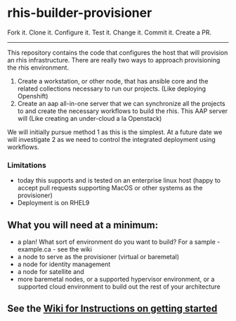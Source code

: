 # rhis-builder-provisioner

Fork it. Clone it. Configure it. Test it. Change it. Commit it. Create a PR.

***

This repository contains the code that configures the host that will provision an rhis infrastructure. 
There are really two ways to approach provisioning the rhis environment. 
1) Create a workstation, or other node, that has ansible core and the related collections necessary to run our projects. (Like deploying Openshift)
2) Create an aap all-in-one server that we can synchronize all the projects to and create the necessary workflows to build the rhis. This AAP server will (Like creating an under-cloud a la Openstack)

We will initially pursue method 1 as this is the simplest. At a future date we will investigate 2 as we need to control the integrated deployment using workflows.

### Limitations
- today this supports and is tested on an enterprise linux host (happy to accept pull requests supporting MacOS or other systems as the provisioner)
- Deployment is on RHEL9

## What you will need at a minimum:
- a plan! What sort of environment do you want to build? For a sample - example.ca - see the wiki
- a node to serve as the provisioner (virtual or baremetal)
- a node for identity management
- a node for satellite
  and
- more baremetal nodes, or a supported hypervisor environment, or a supported cloud environment to build out the rest of your architecture

## See the [Wiki for Instructions on getting started](https://github.com/parmstro/rhis-builder-provisioner/wiki)
